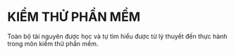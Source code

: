 # KIỂM THỬ PHẦN MỀM
Toàn bộ tài nguyên được học và tự tìm hiểu được từ lý thuyết đến thực hành trong môn kiểm thử phần mềm.
